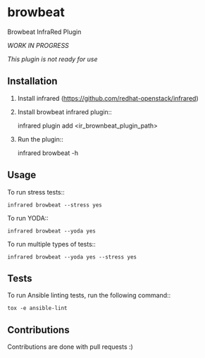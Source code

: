 # browbeat
Browbeat InfraRed Plugin

*WORK IN PROGRESS*

*This plugin is not ready for use*

## Installation

1. Install infrared (https://github.com/redhat-openstack/infrared)
2. Install browbeat infrared plugin::

    infrared plugin add <ir_brownbeat_plugin_path>

3. Run the plugin::

    infrared browbeat -h

## Usage

To run stress tests::

    infrared browbeat --stress yes

To run YODA::

    infrared browbeat --yoda yes

To run multiple types of tests::

    infrared browbeat --yoda yes --stress yes
    
## Tests

To run Ansible linting tests, run the following command::

    tox -e ansible-lint

## Contributions

Contributions are done with pull requests :)
